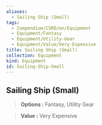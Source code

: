 ```yaml
---
aliases:
  - Sailing Ship (Small)
tags:
  - Compendium/CSRD/en/Equipment
  - Equipment/Fantasy
  - Equipment/Utility-Gear
  - Equipment/Value/Very-Expensive
title: Sailing Ship (Small)
collection: Equipment
kind: Equipment
id: Sailing-Ship-Small
---
```

## Sailing Ship (Small)    
    
>    
> **Options :** Fantasy, Utility Gear    
> **Value :** Very Expensive
